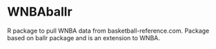 # WNBAballr
R package to pull WNBA data from basketball-reference.com. Package based on ballr package and is an extension to WNBA.
